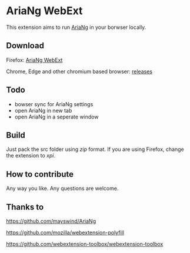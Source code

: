 # AriaNg WebExt

This extension aims to run [AriaNg](https://github.com/mayswind/AriaNg) in your borwser locally.

## Download

Firefox: [AriaNg WebExt](https://addons.mozilla.org/en-GB/firefox/addon/ariang-webext/)

Chrome, Edge and other chromium  based browser: [releases](https://github.com/aria2-integration-ng/AriaNg-WebExt/releases)

## Todo

* bowser sync for AriaNg settings
* open AriaNg in new tab
* open AriaNg in a seperate window

## Build

Just pack the src folder using *zip* format. If you are using Firefox, change the extension to *xpi*.

## How to contribute

Any way you like. Any questions are welcome.

## Thanks to

https://github.com/mayswind/AriaNg

https://github.com/mozilla/webextension-polyfill

https://github.com/webextension-toolbox/webextension-toolbox
